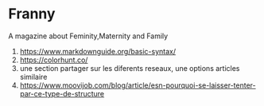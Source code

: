 # Franny
A magazine about Feminity,Maternity and Family

1. https://www.markdownguide.org/basic-syntax/
2. https://colorhunt.co/ 
3. une section partager sur les diferents reseaux, une options articles similaire
4. https://www.moovijob.com/blog/article/esn-pourquoi-se-laisser-tenter-par-ce-type-de-structure